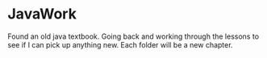 JavaWork
========

Found an old java textbook. Going back and working through the lessons to see if I can pick up anything new. Each folder will be a new chapter.
